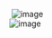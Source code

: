 ​
![image](https://user-images.githubusercontent.com/81003608/200569688-b907745f-6291-4029-b1e2-d7209692ca59.png)<br>
![image](https://user-images.githubusercontent.com/81003608/200569781-46fb3abb-755a-4d65-8950-fc201ce6337a.png)


